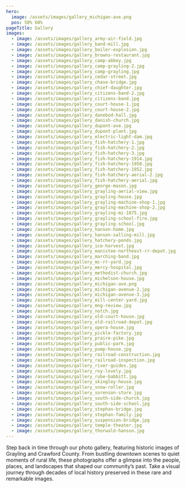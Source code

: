 ```yaml
---
hero:
  image: /assets/images/gallery_michigan-ave.png
  pos: 50% 60%
pageTitle: Gallery
images:
  - image: /assets/images/gallery_army-air-field.jpg
  - image: /assets/images/gallery_band-mill.jpg
  - image: /assets/images/gallery_boiler-explosion.jpg
  - image: /assets/images/gallery_browns-restaurant.jpg
  - image: /assets/images/gallery_camp-abbey.jpg
  - image: /assets/images/gallery_camp-grayling-2.jpg
  - image: /assets/images/gallery_camp-grayling.jpg
  - image: /assets/images/gallery_cedar-street.jpg
  - image: /assets/images/gallery_chase-bridge.jpg
  - image: /assets/images/gallery_chief-daughter.jpg
  - image: /assets/images/gallery_citizens-band-2.jpg
  - image: /assets/images/gallery_citizens-band.jpg
  - image: /assets/images/gallery_court-house-1.jpg
  - image: /assets/images/gallery_court-house-2.jpg
  - image: /assets/images/gallery_danebod-hall.jpg
  - image: /assets/images/gallery_danish-church.jpg
  - image: /assets/images/gallery_dupont-ave.jpg
  - image: /assets/images/gallery_dupont-plant.jpg
  - image: /assets/images/gallery_electric-light-dam.jpg
  - image: /assets/images/gallery_fish-hatchery-1.jpg
  - image: /assets/images/gallery_fish-hatchery-2.jpg
  - image: /assets/images/gallery_fish-hatchery-3.jpg
  - image: /assets/images/gallery_fish-hatchery-1914.jpg
  - image: /assets/images/gallery_fish-hatchery-1950.jpg
  - image: /assets/images/gallery_fish-hatchery-1952.jpg
  - image: /assets/images/gallery_fish-hatchery-aerial-2.jpg
  - image: /assets/images/gallery_fish-hatchery-aerial.jpg
  - image: /assets/images/gallery_george-mason.jpg
  - image: /assets/images/gallery_grayling-aerial-view.jpg
  - image: /assets/images/gallery_grayling-house.jpg
  - image: /assets/images/gallery_grayling-machine-shop-1.jpg
  - image: /assets/images/gallery_grayling-machine-shop-2.jpg
  - image: /assets/images/gallery_grayling-mi-1875.jpg
  - image: /assets/images/gallery_grayling-school-fire.jpg
  - image: /assets/images/gallery_grayling-school.jpg
  - image: /assets/images/gallery_hanson-home.jpg
  - image: /assets/images/gallery_hanson-salling-mill.jpg
  - image: /assets/images/gallery_hatchery-ponds.jpg
  - image: /assets/images/gallery_ice-harvest.jpg
  - image: /assets/images/gallery_manistee-northeast-rr-depot.jpg
  - image: /assets/images/gallery_marching-band.jpg
  - image: /assets/images/gallery_mc-rr-yard.jpg
  - image: /assets/images/gallery_mercy-hospital.jpg
  - image: /assets/images/gallery_methodist-church.jpg
  - image: /assets/images/gallery_michelson-house.jpg
  - image: /assets/images/gallery_michigan-ave.png
  - image: /assets/images/gallery_michigan-avenue-2.jpg
  - image: /assets/images/gallery_michigan-avenue-3.jpg
  - image: /assets/images/gallery_mill-center-yard.jpg
  - image: /assets/images/gallery_mng-review.jpg
  - image: /assets/images/gallery_notch.jpg
  - image: /assets/images/gallery_old-court-house.jpg
  - image: /assets/images/gallery_old-railroad-depot.jpg
  - image: /assets/images/gallery_opera-house.jpg
  - image: /assets/images/gallery_pickle-factory.jpg
  - image: /assets/images/gallery_praire-pike.jpg
  - image: /assets/images/gallery_public-park.jpg
  - image: /assets/images/gallery_pump-house.jpg
  - image: /assets/images/gallery_railroad-construction.jpg
  - image: /assets/images/gallery_railroad-inspection.jpg
  - image: /assets/images/gallery_river-guides.jpg
  - image: /assets/images/gallery_roy-lovely.jpg
  - image: /assets/images/gallery_rube-babbitt.jpg
  - image: /assets/images/gallery_skingley-house.jpg
  - image: /assets/images/gallery_snow-roller.jpg
  - image: /assets/images/gallery_sorenson-store.jpg
  - image: /assets/images/gallery_south-side-church.jpg
  - image: /assets/images/gallery_south-side-school.jpg
  - image: /assets/images/gallery_stephan-bridge.jpg
  - image: /assets/images/gallery_stephan-family.jpg
  - image: /assets/images/gallery_suspension-bridge.jpg
  - image: /assets/images/gallery_temple-theater.jpg
  - image: /assets/images/gallery_thorwald-hanson.jpg
---
```


Step back in time through our photo gallery, featuring historic images of Grayling and Crawford County. From bustling downtown scenes to quiet moments of rural life, these photographs offer a glimpse into the people, places, and landscapes that shaped our community’s past. Take a visual journey through decades of local history preserved in these rare and remarkable images.
